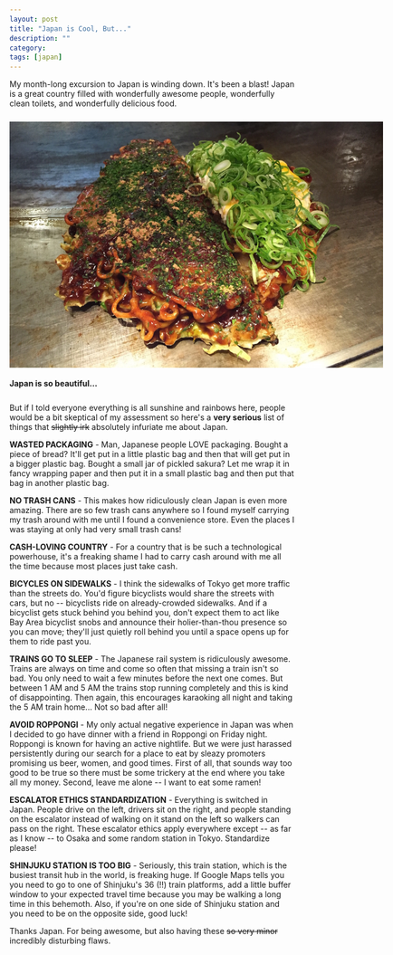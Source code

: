 ```yaml
---
layout: post
title: "Japan is Cool, But..."
description: ""
category: 
tags: [japan]
---
```


My month-long excursion to Japan is winding down. It's been a blast! Japan is a great country filled with wonderfully awesome people, wonderfully clean toilets, and wonderfully delicious food.

<div>
	<img class="rounded-corners" style="max-width: 660px; margin-top: 10px; border: 0px;" src="/assets/images/posts/2015-06-04/oko.jpg"/>
	<p class="caption-text" style="line-height: 1.5em;  margin-bottom: 24px;"><strong>Japan is so beautiful...</strong></p>
</div>

But if I told everyone everything is all sunshine and rainbows here, people would be a bit skeptical of my assessment so here's a **very serious** list of things that ~~slightly irk~~ absolutely infuriate me about Japan.

**WASTED PACKAGING** - Man, Japanese people LOVE packaging. Bought a piece of bread? It'll get put in a little plastic bag and then that will get put in a bigger plastic bag. Bought a small jar of pickled sakura? Let me wrap it in fancy wrapping paper and then put it in a small plastic bag and then put that bag in another plastic bag. 

**NO TRASH CANS** - This makes how ridiculously clean Japan is even more amazing. There are so few trash cans anywhere so I found myself carrying my trash around with me until I found a convenience store. Even the places I was staying at only had very small trash cans!

**CASH-LOVING COUNTRY** - For a country that is be such a technological powerhouse, it's a freaking shame I had to carry cash around with me all the time because most places just take cash. 

<!--break-->

**BICYCLES ON SIDEWALKS** - I think the sidewalks of Tokyo get more traffic than the streets do. You'd figure bicyclists would share the streets with cars, but no -- bicyclists ride on already-crowded sidewalks. And if a bicyclist gets stuck behind you behind you, don't expect them to act like Bay Area bicyclist snobs and announce their holier-than-thou presence so you can move; they'll just quietly roll behind you until a space opens up for them to ride past you.

**TRAINS GO TO SLEEP** - The Japanese rail system is ridiculously awesome. Trains are always on time and come so often that missing a train isn't so bad. You only need to wait a few minutes before the next one comes. But between 1 AM and 5 AM the trains stop running completely and this is kind of disappointing. Then again, this encourages karaoking all night and taking the 5 AM train home... Not so bad after all!

**AVOID ROPPONGI** - My only actual negative experience in Japan was when I decided to go have dinner with a friend in Roppongi on Friday night. Roppongi is known for having an active nightlife. But we were just harassed persistently during our search for a place to eat by sleazy promoters promising us beer, women, and good times. First of all, that sounds way too good to be true so there must be some trickery at the end where you take all my money. Second, leave me alone -- I want to eat some ramen!

**ESCALATOR ETHICS STANDARDIZATION** - Everything is switched in Japan. People drive on the left, drivers sit on the right, and people standing on the escalator instead of walking on it stand on the left so walkers can pass on the right. These escalator ethics apply everywhere except -- as far as I know -- to Osaka and some random station in Tokyo. Standardize please!

**SHINJUKU STATION IS TOO BIG** - Seriously, this train station, which is the busiest transit hub in the world, is freaking huge. If Google Maps tells you you need to go to one of Shinjuku's 36 (!!) train platforms, add a little buffer window to your expected travel time because you may be walking a long time in this behemoth. Also, if you're on one side of Shinjuku station and you need to be on the opposite side, good luck! 

Thanks Japan. For being awesome, but also having these ~~so very minor~~ incredibly disturbing flaws. 